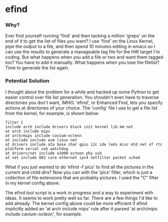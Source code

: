 # efind

### Why?

Ever find yourself running 'find' and then tacking a million 'greps'
on the end of it to get the list of files you want?  I use 'find' on
the Linux Kernel, pipe the output to a file, and then spend 10 minutes
editing in emacs so I can use the results to generate a manageable tag
file for the HW target I'm coding.  But what happens when you add a
file or two and want them tagged too?  You have to add it manually.
What happens when you lose the filelist?  Time to generate the list
again.


### Potential Solution

I thought about the problem for a while and hacked up some Python to
get easier control over file list generation.  You shouldn't even have
to traverse directories you don't want, IMHO.  'efind', or Enhanced
Find, lets you specify actions at directories of your choice.  The
'config' file I use to get a file list from the kernel, for example,
is shown below.

	filter C
	include arch include drivers block init kernel lib mm net
	at arch include mips
	at arch/mips include cavium-octeon
	at include include asm linux net
	at drivers include ata base char gpio i2c ide leds misc mtd net of rtc platform serial usb watchdog
	at drivers/net include e1000 octeon phy usb
	at net include 802 core ethernet ipv4 netfilter packet sched

What if you just wanted to do 'efind -f pics' to find all the pictures
in the current and child dirs?  Now you can with the 'pics' filter,
which is just a collection of file extensions that are probably
pictures.  I used the "C" filter in my kernel config above.

The efind tool script is a work in progress and a way to experiment
with ideas.  It seems to work pretty well so far.  There are a few
things I'd like to add already.  The kernel config above could be more
efficient if efind implicitly added an 'at arch include mips' rule
after it parsed 'at arch/mips include cavium-octeon', for example.
